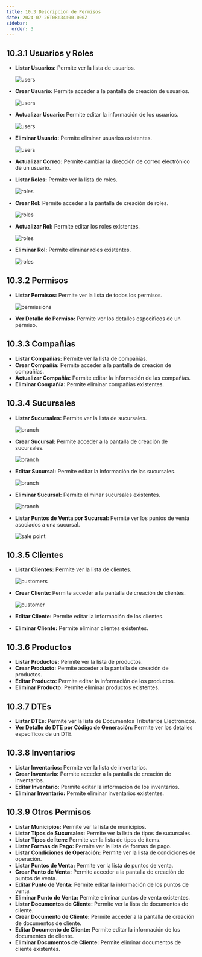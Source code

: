 ```yaml
---
title: 10.3 Descripción de Permisos
date: 2024-07-26T08:34:00.000Z
sidebar:
  order: 3
---
```

## 10.3.1 Usuarios y Roles

* **Listar Usuarios:** Permite ver la lista de usuarios.

  ![users](/images/uploads/lista_usuarios.png "Lista de Usuarios")
* **Crear Usuario:** Permite acceder a la pantalla de creación de usuarios.

  ![users](/images/uploads/crear_usuarios.png "Crear Usuario")
* **Actualizar Usuario:** Permite editar la información de los usuarios.

  ![users](/images/uploads/editar_usuarios.png "Editar Usuarios")
* **Eliminar Usuario:** Permite eliminar usuarios existentes.

  ![users](/images/uploads/eliminar_usuarios.png "Eliminar Usuario")
* **Actualizar Correo:** Permite cambiar la dirección de correo electrónico de un usuario.
* **Listar Roles:** Permite ver la lista de roles.

  ![roles](/images/uploads/lista_roles.png "Listar roles")
* **Crear Rol:** Permite acceder a la pantalla de creación de roles.

  ![roles](/images/uploads/crear_rol.png "Crear rol")
* **Actualizar Rol:** Permite editar los roles existentes.

  ![roles](/images/uploads/actualizar_rol.png "Actualizar rol")
* **Eliminar Rol:** Permite eliminar roles existentes.

  ![roles](/images/uploads/eliminar_rol.png "Eliminar roles")

## 10.3.2 Permisos

* **Listar Permisos:** Permite ver la lista de todos los permisos.

  ![ permissions](/images/uploads/listar_permisos.png "Listar permisos")
* **Ver Detalle de Permiso:** Permite ver los detalles específicos de un permiso.

## 10.3.3 Compañías

* **Listar Compañías:** Permite ver la lista de compañías.
* **Crear Compañía:** Permite acceder a la pantalla de creación de compañías.
* **Actualizar Compañía:** Permite editar la información de las compañías.
* **Eliminar Compañía:** Permite eliminar compañías existentes.

## 10.3.4 Sucursales

* **Listar Sucursales:** Permite ver la lista de sucursales.

  ![branch](/images/uploads/listar_compañias.png "Listar sucursales")
* **Crear Sucursal:** Permite acceder a la pantalla de creación de sucursales.

  ![branch](/images/uploads/crear_sucursal.png "Crear sucursal")
* **Editar Sucursal:** Permite editar la información de las sucursales.

  ![branch](/images/uploads/editar_sucursal.png "Editar sucursal")
* **Eliminar Sucursal:** Permite eliminar sucursales existentes.

  ![branch](/images/uploads/eliminar_sucursal.png "Eliminar sucursal")
* **Listar Puntos de Venta por Sucursal:** Permite ver los puntos de venta asociados a una sucursal.

  ![sale point](/images/uploads/listar_puntes_venta.png "Listar puntos de venta")

## 10.3.5 Clientes

* **Listar Clientes:** Permite ver la lista de clientes.

  ![customers](/images/uploads/listar_clientes.png "Listar clientes")
* **Crear Cliente:** Permite acceder a la pantalla de creación de clientes.

  ![customer](/images/uploads/crear_cliente.png "Crear cliente")
* **Editar Cliente:** Permite editar la información de los clientes.
* **Eliminar Cliente:** Permite eliminar clientes existentes.

## 10.3.6 Productos

* **Listar Productos:** Permite ver la lista de productos.
* **Crear Producto:** Permite acceder a la pantalla de creación de productos.
* **Editar Producto:** Permite editar la información de los productos.
* **Eliminar Producto:** Permite eliminar productos existentes.

## 10.3.7 DTEs

* **Listar DTEs:** Permite ver la lista de Documentos Tributarios Electrónicos.
* **Ver Detalle de DTE por Código de Generación:** Permite ver los detalles específicos de un DTE.

## 10.3.8 Inventarios

* **Listar Inventarios:** Permite ver la lista de inventarios.
* **Crear Inventario:** Permite acceder a la pantalla de creación de inventarios.
* **Editar Inventario:** Permite editar la información de los inventarios.
* **Eliminar Inventario:** Permite eliminar inventarios existentes.

## 10.3.9 Otros Permisos

* **Listar Municipios:** Permite ver la lista de municipios.
* **Listar Tipos de Sucursales:** Permite ver la lista de tipos de sucursales.
* **Listar Tipos de Ítem:** Permite ver la lista de tipos de ítems.
* **Listar Formas de Pago:** Permite ver la lista de formas de pago.
* **Listar Condiciones de Operación:** Permite ver la lista de condiciones de operación.
* **Listar Puntos de Venta:** Permite ver la lista de puntos de venta.
* **Crear Punto de Venta:** Permite acceder a la pantalla de creación de puntos de venta.
* **Editar Punto de Venta:** Permite editar la información de los puntos de venta.
* **Eliminar Punto de Venta:** Permite eliminar puntos de venta existentes.
* **Listar Documentos de Cliente:** Permite ver la lista de documentos de cliente.
* **Crear Documento de Cliente:** Permite acceder a la pantalla de creación de documentos de cliente.
* **Editar Documento de Cliente:** Permite editar la información de los documentos de cliente.
* **Eliminar Documentos de Cliente:** Permite eliminar documentos de cliente existentes.
